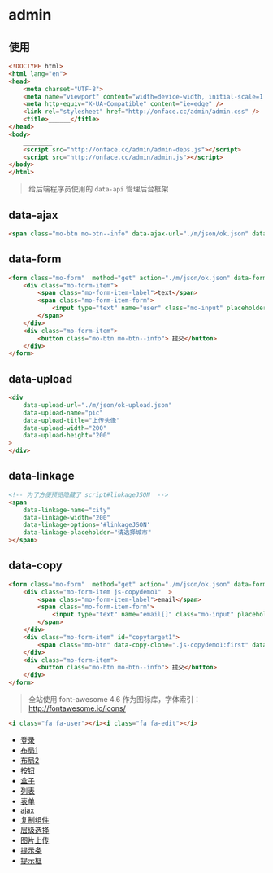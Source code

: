 # admin

## 使用

```html
<!DOCTYPE html>
<html lang="en">
<head>
    <meta charset="UTF-8">
    <meta name="viewport" content="width=device-width, initial-scale=1.0" />
    <meta http-equiv="X-UA-Compatible" content="ie=edge" />
    <link rel="stylesheet" href="http://onface.cc/admin/admin.css" />
    <title>______</title>
</head>
<body>
    ________
    <script src="http://onface.cc/admin/admin-deps.js"></script>
    <script src="http://onface.cc/admin/admin.js"></script>
</body>
</html>
```

> 给后端程序员使用的 `data-api` 管理后台框架


## data-ajax

````html
<span class="mo-btn mo-btn--info" data-ajax-url="./m/json/ok.json" data-ajax-data="id=2&type=del" data-ajax-method="post" >审核通过</span>
````

## data-form

````html
<form class="mo-form"  method="get" action="./m/json/ok.json" data-form-ajax="true" >
    <div class="mo-form-item">
        <span class="mo-form-item-label">text</span>
        <span class="mo-form-item-form">
            <input type="text" name="user" class="mo-input" placeholder="输入用户名／邮箱">
        </span>
    </div>
    <div class="mo-form-item">
        <button class="mo-btn mo-btn--info"> 提交</button>
    </div>
</form>
````

## data-upload

````html
<div
    data-upload-url="./m/json/ok-upload.json"
    data-upload-name="pic"
    data-upload-title="上传头像"
    data-upload-width="200"
    data-upload-height="200"
>
</div>
````

## data-linkage

<script id="linkageJSON" type="text/json" >
[
    {
        "label": "北京",
        "value": "1",
        "children": [
            {
                "label": "朝阳区",
                "value":"1-1",
                "children": [
                    {
                        "label": "黄泉路",
                        "value": "1-1-1"
                    }
                ]
            },
            {
                "label": "八宝山",
                "value":"1-2",
                "children": [
                    {
                        "label": "公墓",
                        "value":"1-2-1"
                    },
                    {
                        "label": "大门",
                        "value":"1-2-2"
                    }
                ]
            }
        ]
    },
    {
        "label": "上海",
        "value": "2",
        "children": [
            {
                "label": "黄埔区",
                "value": "2-1",
                "children": [
                    {
                        "label": "abc",
                        "value": "2-1-1"
                    },
                    {
                        "label": "def",
                        "value": "2-1-2"
                    }
                ]
            },
            {
                "label": "虹口区",
                "value": "2-2",
                "children": [
                    {
                        "label": "武进路",
                        "value": "2-2-1"
                    },
                    {
                        "label": "四平路",
                        "value": "2-2-2"
                    }
                ]
            },
            {
                "label": "没有子元素",
                "value": "2-3"
            }
        ]
    }
]
</script>

````html
<!-- 为了方便预览隐藏了 script#linkageJSON  -->
<span
    data-linkage-name="city"
    data-linkage-width="200"
    data-linkage-options='#linkageJSON'
    data-linkage-placeholder="请选择城市"
></span>
````

## data-copy

````html
<form class="mo-form"  method="get" action="./m/json/ok.json" data-form-ajax="true" >
    <div class="mo-form-item js-copydemo1"  >
        <span class="mo-form-item-label">email</span>
        <span class="mo-form-item-form">
            <input type="text" name="email[]" class="mo-input" placeholder="输入邮箱">
        </span>
    </div>
    <div class="mo-form-item" id="copytarget1">
        <span class="mo-btn" data-copy-clone=".js-copydemo1:first" data-copy-target="#copytarget1" data-copy-method="before" > 新增邮箱</span>
    </div>
    <div class="mo-form-item">
        <button class="mo-btn mo-btn--info"> 提交</button>
    </div>
</form>
````

> 全站使用 font-awesome 4.6 作为图标库，字体索引： http://fontawesome.io/icons/

````html
<i class="fa fa-user"></i><i class="fa fa-edit"></i>
````

- [登录](./m/login/README.md)
- [布局1](./m/1/README.md)
- [布局2](./m/2/README.md)
- [按钮](./m/btn/README.md)
- [盒子](./m/box/README.md)
- [列表](./m/table/README.md)
- [表单](./m/form-input/README.md)
- [ajax](./m/ajax/README.md)
- [复制组件](./m/copy/README.md)
- [层级选择](./m/linkage/README.md)
- [图片上传](./m/upload/README.md)
- [提示条](./m/alert/README.md)
- [提示框](./m/tipbox/README.md)
